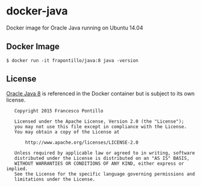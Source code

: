 # docker-java
Docker image for Oracle Java running on Ubuntu 14.04

## Docker Image

```
$ docker run -it frapontillo/java:8 java -version
```

## License

[Oracle Java 8](https://www.java.com) is referenced in the Docker container but is subject to its own license.

```
   Copyright 2015 Francesco Pontillo

   Licensed under the Apache License, Version 2.0 (the "License");
   you may not use this file except in compliance with the License.
   You may obtain a copy of the License at

       http://www.apache.org/licenses/LICENSE-2.0

   Unless required by applicable law or agreed to in writing, software
   distributed under the License is distributed on an "AS IS" BASIS,
   WITHOUT WARRANTIES OR CONDITIONS OF ANY KIND, either express or implied.
   See the License for the specific language governing permissions and
   limitations under the License.
```
